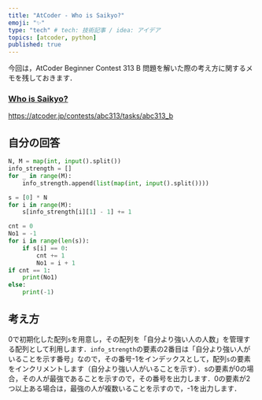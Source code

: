 ```yaml
---
title: "AtCoder - Who is Saikyo?"
emoji: "✨"
type: "tech" # tech: 技術記事 / idea: アイデア
topics: [atcoder, python]
published: true
---
```

今回は，AtCoder Beginner Contest 313 B 問題を解いた際の考え方に関するメモを残しておきます．

### [Who is Saikyo?](https://atcoder.jp/contests/abc313/tasks/abc313_b)
https://atcoder.jp/contests/abc313/tasks/abc313_b

## 自分の回答
```python
N, M = map(int, input().split())
info_strength = []
for _ in range(M):
    info_strength.append(list(map(int, input().split())))

s = [0] * N
for i in range(M):
    s[info_strength[i][1] - 1] += 1

cnt = 0
No1 = -1
for i in range(len(s)):
    if s[i] == 0:
        cnt += 1
        No1 = i + 1
if cnt == 1:
    print(No1)
else:
    print(-1)
```

## 考え方
0で初期化した配列`s`を用意し，その配列を「自分より強い人の人数」を管理する配列として利用します．`info_strength`の要素の2番目は「自分より強い人がいることを示す番号」なので，その番号-1をインデックスとして，配列`s`の要素をインクリメントします（自分より強い人がいることを示す）．sの要素が0の場合，その人が最強であることを示すので，その番号を出力します．0の要素が2つ以上ある場合は，最強の人が複数いることを示すので，-1を出力します．
